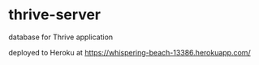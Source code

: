 # thrive-server
database for Thrive application

deployed to Heroku at https://whispering-beach-13386.herokuapp.com/